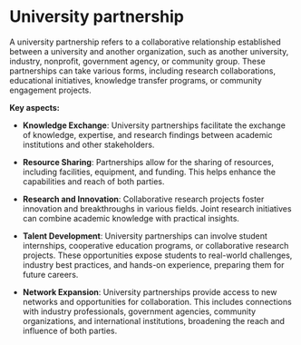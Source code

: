 # University partnership

A university partnership refers to a collaborative relationship established between a university and another organization, such as another university, industry, nonprofit, government agency, or community group. These partnerships can take various forms, including research collaborations, educational initiatives, knowledge transfer programs, or community engagement projects.

**Key aspects:**

* **Knowledge Exchange**: University partnerships facilitate the exchange of knowledge, expertise, and research findings between academic institutions and other stakeholders.

* **Resource Sharing**: Partnerships allow for the sharing of resources, including facilities, equipment, and funding. This helps enhance the capabilities and reach of both parties.

* **Research and Innovation**: Collaborative research projects foster innovation and breakthroughs in various fields. Joint research initiatives can combine academic knowledge with practical insights.

* **Talent Development**: University partnerships can involve student internships, cooperative education programs, or collaborative research projects. These opportunities expose students to real-world challenges, industry best practices, and hands-on experience, preparing them for future careers.

* **Network Expansion**: University partnerships provide access to new networks and opportunities for collaboration. This includes connections with industry professionals, government agencies, community organizations, and international institutions, broadening the reach and influence of both parties.
